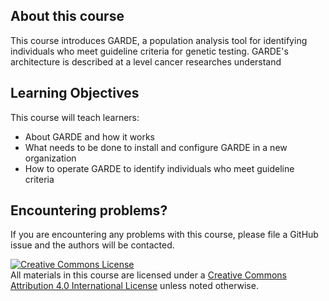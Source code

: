 ## About this course

This course introduces GARDE, a population analysis tool for identifying individuals who meet guideline criteria for 
genetic testing. GARDE's architecture is described at a level cancer researches understand 

## Learning Objectives

This course will teach learners:  

- About GARDE and how it works
- What needs to be done to install and configure GARDE in a new organization
- How to operate GARDE to identify individuals who meet guideline criteria 

## Encountering problems?

If you are encountering any problems with this course, please file a GitHub issue and the authors will be contacted.

<a rel="license" href="http://creativecommons.org/licenses/by/4.0/"><img alt="Creative Commons License" style="border-width:0" src="https://i.creativecommons.org/l/by/4.0/88x31.png" /></a><br />All materials in this course are licensed under a <a rel="license" href="http://creativecommons.org/licenses/by/4.0/">Creative Commons Attribution 4.0 International License</a> unless noted otherwise.
